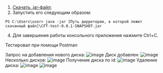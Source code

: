 
1. [Скачать .jar-файл](https://github.com/Zertalian1/CFT-test-task/raw/master/target/CFT-test-0.0.1-SNAPSHOT.jar);
2. Запустить его следующим образом:


````
PS C:\Users\user> java -jar [Путь дирретории, в которой лежит скачанный файл]\CFT-test-0.0.1-SNAPSHOT.jar
````

4. Для завершения работы консольного приложения нажмите Ctrl+C.

Тестировал при помощи Postman

Запрос на добавления нового диска:
![image](https://user-images.githubusercontent.com/91644941/221107438-ddd4c5e6-722b-4728-aed0-4069c7af436c.png)
Диск добавлен:
![image](https://user-images.githubusercontent.com/91644941/221107531-041aa40b-ce69-45d4-9693-163c8b2cfd4c.png)
Несколько дисков:
![image](https://user-images.githubusercontent.com/91644941/221108551-1826d4da-740a-4514-ab52-d5871cca3c58.png)
Получение диска по id:
![image](https://user-images.githubusercontent.com/91644941/221108483-bc683aec-98dc-4e7f-a5a2-4bd5c2853451.png)
Удаление диска:
![image](https://user-images.githubusercontent.com/91644941/221108666-df12fa06-2ead-41ea-9fdc-a2ed8657bf81.png)
![image](https://user-images.githubusercontent.com/91644941/221108781-2abc57db-6ba3-45c1-a1c5-2d910e47836c.png)
